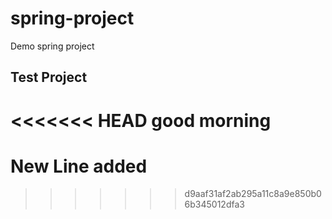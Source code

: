# spring-project
Demo spring project

## Test Project
<<<<<<< HEAD
good morning
=======
# New Line added
>>>>>>> d9aaf31af2ab295a11c8a9e850b06b345012dfa3
